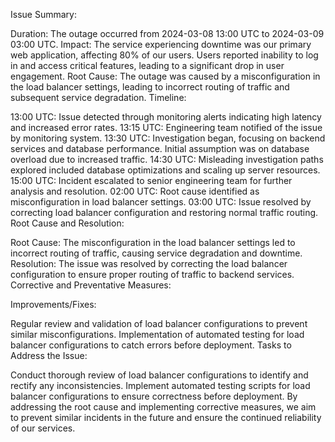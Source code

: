Issue Summary:

Duration: The outage occurred from 2024-03-08 13:00 UTC to 2024-03-09 03:00 UTC.
Impact: The service experiencing downtime was our primary web application, affecting 80% of our users. Users reported inability to log in and access critical features, leading to a significant drop in user engagement.
Root Cause: The outage was caused by a misconfiguration in the load balancer settings, leading to incorrect routing of traffic and subsequent service degradation.
Timeline:

13:00 UTC: Issue detected through monitoring alerts indicating high latency and increased error rates.
13:15 UTC: Engineering team notified of the issue by monitoring system.
13:30 UTC: Investigation began, focusing on backend services and database performance. Initial assumption was on database overload due to increased traffic.
14:30 UTC: Misleading investigation paths explored included database optimizations and scaling up server resources.
15:00 UTC: Incident escalated to senior engineering team for further analysis and resolution.
02:00 UTC: Root cause identified as misconfiguration in load balancer settings.
03:00 UTC: Issue resolved by correcting load balancer configuration and restoring normal traffic routing.
Root Cause and Resolution:

Root Cause: The misconfiguration in the load balancer settings led to incorrect routing of traffic, causing service degradation and downtime.
Resolution: The issue was resolved by correcting the load balancer configuration to ensure proper routing of traffic to backend services.
Corrective and Preventative Measures:

Improvements/Fixes:

Regular review and validation of load balancer configurations to prevent similar misconfigurations.
Implementation of automated testing for load balancer configurations to catch errors before deployment.
Tasks to Address the Issue:

Conduct thorough review of load balancer configurations to identify and rectify any inconsistencies.
Implement automated testing scripts for load balancer configurations to ensure correctness before deployment.
By addressing the root cause and implementing corrective measures, we aim to prevent similar incidents in the future and ensure the continued reliability of our services.
